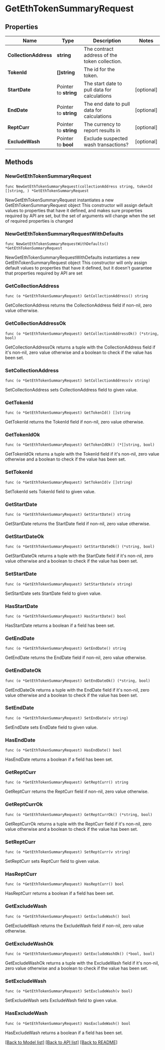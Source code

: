 # GetEthTokenSummaryRequest

## Properties

Name | Type | Description | Notes
------------ | ------------- | ------------- | -------------
**CollectionAddress** | **string** | The contract address of the token collection. | 
**TokenId** | **[]string** | The id for the token. | 
**StartDate** | Pointer to **string** | The start date to pull data for calculations | [optional] 
**EndDate** | Pointer to **string** | The end date to pull data for calculations | [optional] 
**ReptCurr** | Pointer to **string** | The currency to report results in | [optional] 
**ExcludeWash** | Pointer to **bool** | Exclude suspected wash transactions? | [optional] 

## Methods

### NewGetEthTokenSummaryRequest

`func NewGetEthTokenSummaryRequest(collectionAddress string, tokenId []string, ) *GetEthTokenSummaryRequest`

NewGetEthTokenSummaryRequest instantiates a new GetEthTokenSummaryRequest object
This constructor will assign default values to properties that have it defined,
and makes sure properties required by API are set, but the set of arguments
will change when the set of required properties is changed

### NewGetEthTokenSummaryRequestWithDefaults

`func NewGetEthTokenSummaryRequestWithDefaults() *GetEthTokenSummaryRequest`

NewGetEthTokenSummaryRequestWithDefaults instantiates a new GetEthTokenSummaryRequest object
This constructor will only assign default values to properties that have it defined,
but it doesn't guarantee that properties required by API are set

### GetCollectionAddress

`func (o *GetEthTokenSummaryRequest) GetCollectionAddress() string`

GetCollectionAddress returns the CollectionAddress field if non-nil, zero value otherwise.

### GetCollectionAddressOk

`func (o *GetEthTokenSummaryRequest) GetCollectionAddressOk() (*string, bool)`

GetCollectionAddressOk returns a tuple with the CollectionAddress field if it's non-nil, zero value otherwise
and a boolean to check if the value has been set.

### SetCollectionAddress

`func (o *GetEthTokenSummaryRequest) SetCollectionAddress(v string)`

SetCollectionAddress sets CollectionAddress field to given value.


### GetTokenId

`func (o *GetEthTokenSummaryRequest) GetTokenId() []string`

GetTokenId returns the TokenId field if non-nil, zero value otherwise.

### GetTokenIdOk

`func (o *GetEthTokenSummaryRequest) GetTokenIdOk() (*[]string, bool)`

GetTokenIdOk returns a tuple with the TokenId field if it's non-nil, zero value otherwise
and a boolean to check if the value has been set.

### SetTokenId

`func (o *GetEthTokenSummaryRequest) SetTokenId(v []string)`

SetTokenId sets TokenId field to given value.


### GetStartDate

`func (o *GetEthTokenSummaryRequest) GetStartDate() string`

GetStartDate returns the StartDate field if non-nil, zero value otherwise.

### GetStartDateOk

`func (o *GetEthTokenSummaryRequest) GetStartDateOk() (*string, bool)`

GetStartDateOk returns a tuple with the StartDate field if it's non-nil, zero value otherwise
and a boolean to check if the value has been set.

### SetStartDate

`func (o *GetEthTokenSummaryRequest) SetStartDate(v string)`

SetStartDate sets StartDate field to given value.

### HasStartDate

`func (o *GetEthTokenSummaryRequest) HasStartDate() bool`

HasStartDate returns a boolean if a field has been set.

### GetEndDate

`func (o *GetEthTokenSummaryRequest) GetEndDate() string`

GetEndDate returns the EndDate field if non-nil, zero value otherwise.

### GetEndDateOk

`func (o *GetEthTokenSummaryRequest) GetEndDateOk() (*string, bool)`

GetEndDateOk returns a tuple with the EndDate field if it's non-nil, zero value otherwise
and a boolean to check if the value has been set.

### SetEndDate

`func (o *GetEthTokenSummaryRequest) SetEndDate(v string)`

SetEndDate sets EndDate field to given value.

### HasEndDate

`func (o *GetEthTokenSummaryRequest) HasEndDate() bool`

HasEndDate returns a boolean if a field has been set.

### GetReptCurr

`func (o *GetEthTokenSummaryRequest) GetReptCurr() string`

GetReptCurr returns the ReptCurr field if non-nil, zero value otherwise.

### GetReptCurrOk

`func (o *GetEthTokenSummaryRequest) GetReptCurrOk() (*string, bool)`

GetReptCurrOk returns a tuple with the ReptCurr field if it's non-nil, zero value otherwise
and a boolean to check if the value has been set.

### SetReptCurr

`func (o *GetEthTokenSummaryRequest) SetReptCurr(v string)`

SetReptCurr sets ReptCurr field to given value.

### HasReptCurr

`func (o *GetEthTokenSummaryRequest) HasReptCurr() bool`

HasReptCurr returns a boolean if a field has been set.

### GetExcludeWash

`func (o *GetEthTokenSummaryRequest) GetExcludeWash() bool`

GetExcludeWash returns the ExcludeWash field if non-nil, zero value otherwise.

### GetExcludeWashOk

`func (o *GetEthTokenSummaryRequest) GetExcludeWashOk() (*bool, bool)`

GetExcludeWashOk returns a tuple with the ExcludeWash field if it's non-nil, zero value otherwise
and a boolean to check if the value has been set.

### SetExcludeWash

`func (o *GetEthTokenSummaryRequest) SetExcludeWash(v bool)`

SetExcludeWash sets ExcludeWash field to given value.

### HasExcludeWash

`func (o *GetEthTokenSummaryRequest) HasExcludeWash() bool`

HasExcludeWash returns a boolean if a field has been set.


[[Back to Model list]](../README.md#documentation-for-models) [[Back to API list]](../README.md#documentation-for-api-endpoints) [[Back to README]](../README.md)


